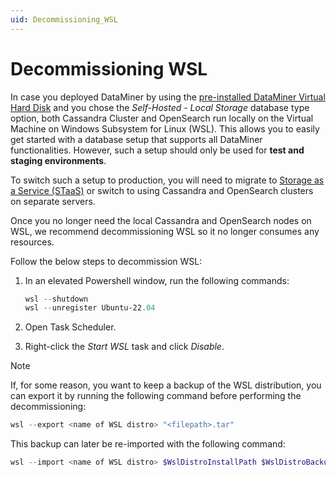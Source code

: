 ```yaml
---
uid: Decommissioning_WSL
---
```


# Decommissioning WSL

In case you deployed DataMiner by using the [pre-installed DataMiner Virtual Hard Disk](xref:Using_a_pre_installed_DataMiner_Virtual_Hard_Disk) and you chose the *Self-Hosted - Local Storage* database type option, both Cassandra Cluster and OpenSearch run locally on the Virtual Machine on Windows Subsystem for Linux (WSL). This allows you to easily get started with a database setup that supports all DataMiner functionalities. However, such a setup should only be used for **test and staging environments**.

To switch such a setup to production, you will need to migrate to [Storage as a Service (STaaS)](xref:STaaS) or switch to using Cassandra and OpenSearch clusters on separate servers.

Once you no longer need the local Cassandra and OpenSearch nodes on WSL, we recommend decommissioning WSL so it no longer consumes any resources.

Follow the below steps to decommission WSL:

1. In an elevated Powershell window, run the following commands:

    ```powershell
    wsl --shutdown
    wsl --unregister Ubuntu-22.04
     ```

1. Open Task Scheduler.

1. Right-click the *Start WSL* task and click *Disable*.

> [!NOTE]
> If, for some reason, you want to keep a backup of the WSL distribution, you can export it by running the following command before performing the decommissioning:
>
> ```powershell
> wsl --export <name of WSL distro> "<filepath>.tar"
> ```
>
> This backup can later be re-imported with the following command:
>
> ```powershell
> wsl --import <name of WSL distro> $WslDistroInstallPath $WslDistroBackupFilePath
> ```
